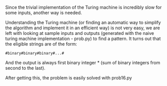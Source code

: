 Since the trivial implementation of the Turing machine is incredibly slow for some inputs, another way is needed.

Understanding the Turing machine (or finding an automatic way to simplify the algorithm and implement it in an efficient way) is not very easy, we are left with looking at sample inputs and outputs (generated with the naive turing machine implementation - prob.py) to find a pattern. It turns out that the eligible strings are of the form:

    #binary#binary#binary#...#

And the output is always first binary integer * (sum of binary integers from second to the last).

After getting this, the problem is easily solved with prob16.py